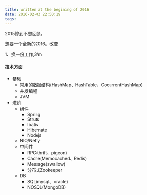 ```yaml
---
title: written at the begining of 2016
date: 2016-02-03 22:50:19
tags:
---
```


2015惨到不想回顾。

想要一个全新的2016。改变




1、换一份工作,3/m

#### 技术方面

+ 基础
	+ 常用的数据结构(HashMap、HashTable、CocurrentHashMap)
	+ 并发编程
	+ JVM
+ 进阶
	+ 组件
		+ Spring
		+ Struts
		+ Ibatis
		+ Hibernate
		+ Nodejs
	+ NIO/Netty
	+ 中间件
		+ RPC(thrift、pigeon)
		+ Cache(Memocached、Redis)	
		+ Message(swallow)
		+ 分布式Zookeeper
	+ DB
		+ SQL(mysql、oracle)
		+ NOSQL(MongoDB)

